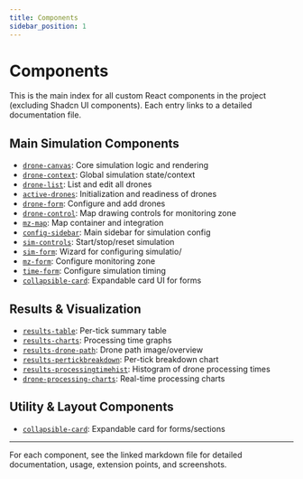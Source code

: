 ```yaml
---
title: Components
sidebar_position: 1
---
```


# Components

This is the main index for all custom React components in the project (excluding Shadcn UI components). Each entry links to a detailed documentation file.

## Main Simulation Components

- [`drone-canvas`](./Drone-canvas): Core simulation logic and rendering
- [`drone-context`](./Drone-context): Global simulation state/context
- [`drone-list`](./Drone-list): List and edit all drones
- [`active-drones`](./Active-drones): Initialization and readiness of drones
- [`drone-form`](./Drone-form): Configure and add drones
- [`drone-control`](./Drone-control): Map drawing controls for monitoring zone
- [`mz-map`](./mz-map): Map container and integration
- [`config-sidebar`](./Config-sidebar): Main sidebar for simulation config
- [`sim-controls`](./Sim-controls): Start/stop/reset simulation
- [`sim-form`](./Sim-form): Wizard for configuring simulatio/
- [`mz-form`](./mz-form): Configure monitoring zone
- [`time-form`](./Time-form): Configure simulation timing
- [`collapsible-card`](./Collapsible-card): Expandable card UI for forms

## Results & Visualization

- [`results-table`](./Results-table): Per-tick summary table
- [`results-charts`](./Results-charts): Processing time graphs
- [`results-drone-path`](./results-drone-path): Drone path image/overview
- [`results-pertickbreakdown`](./results-pertickbreakdown): Per-tick breakdown chart
- [`results-processingtimehist`](./results-processingtimehist): Histogram of drone processing times
- [`drone-processing-charts`](./Drone-processing-charts): Real-time processing charts

## Utility & Layout Components

- [`collapsible-card`](./Collapsible-card): Expandable card for forms/sections

---

For each component, see the linked markdown file for detailed documentation, usage, extension points, and screenshots.
